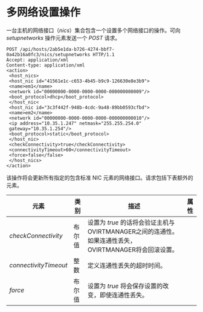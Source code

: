 # 多网络设置操作

一台主机的网络接口（*nics*）集合包含一个设置多个网络接口的操作。可向
*setupnetworks* 操作元素发送一个 *POST* 请求。

                    
    POST /api/hosts/2ab5e1da-b726-4274-bbf7-0a42b16a0fc3/nics/setupnetworks HTTP/1.1
    Accept: application/xml
    Content-type: application/xml
    <action>
     <host_nics>
     <host_nic id="41561e1c-c653-4b45-b9c9-126630e8e3b9">
     <name>em1</name>
     <network id="00000000-0000-0000-0000-000000000009"/>
     <boot_protocol>dhcp</boot_protocol>
     </host_nic<
     <host_nic id="3c3f442f-948b-4cdc-9a48-89bb0593cfbd">
     <name>em2</name>
     <network id="00000000-0000-0000-0000-000000000010"/>
     <ip address="10.35.1.247" netmask="255.255.254.0"
     gateway="10.35.1.254"/>
     <boot_protocol>static</boot_protocol>
     </host_nic>
     <checkConnectivity>true</checkConnectivity>
     <connectivityTimeout>60</connectivityTimeout>
     <force>false</false>
     </host_nics>
    </action>

                  

该操作将会更新所有指定的包含标准 NIC
元素的网络接口。请求包括下表额外的元素。

|元素|类别|描述|属性|
|----|----|----|----|
|*checkConnectivity*|布尔值|设置为 *true* 的话将会验证主机与OVIRTMANAGER之间的连通性。如果连通性丢失，OVIRTMANAGER将会回滚设置。||
|*connectivityTimeout*|整数|定义连通性丢失的超时时间。||
|*force*|布尔值|设置为 *true* 将会保存设置的改变，即使连通性丢失。||
